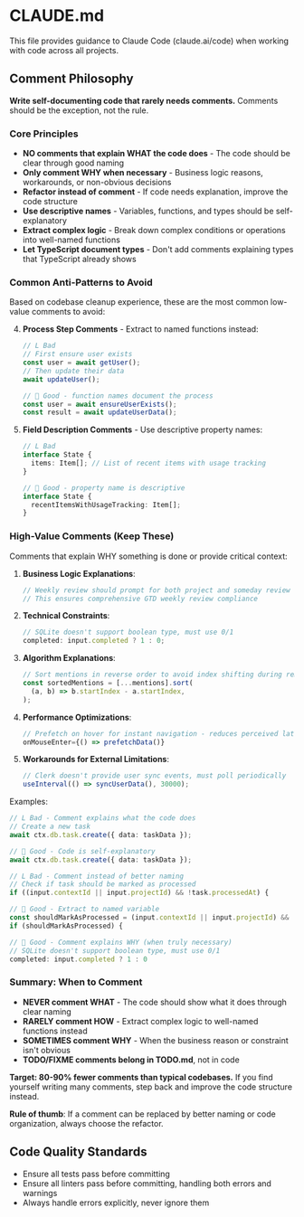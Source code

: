 # CLAUDE.md

This file provides guidance to Claude Code (claude.ai/code) when working with code across all projects.

## Comment Philosophy

**Write self-documenting code that rarely needs comments.** Comments should be the exception, not the rule.

### Core Principles

- **NO comments that explain WHAT the code does** - The code should be clear through good naming
- **Only comment WHY when necessary** - Business logic reasons, workarounds, or non-obvious decisions
- **Refactor instead of comment** - If code needs explanation, improve the code structure
- **Use descriptive names** - Variables, functions, and types should be self-explanatory
- **Extract complex logic** - Break down complex conditions or operations into well-named functions
- **Let TypeScript document types** - Don't add comments explaining types that TypeScript already shows

### Common Anti-Patterns to Avoid

Based on codebase cleanup experience, these are the most common low-value comments to avoid:

4. **Process Step Comments** - Extract to named functions instead:

   ```typescript
   // L Bad
   // First ensure user exists
   const user = await getUser();
   // Then update their data
   await updateUser();

   //  Good - function names document the process
   const user = await ensureUserExists();
   const result = await updateUserData();
   ```

5. **Field Description Comments** - Use descriptive property names:

   ```typescript
   // L Bad
   interface State {
     items: Item[]; // List of recent items with usage tracking
   }

   //  Good - property name is descriptive
   interface State {
     recentItemsWithUsageTracking: Item[];
   }
   ```

### High-Value Comments (Keep These)

Comments that explain WHY something is done or provide critical context:

1. **Business Logic Explanations**:

   ```typescript
   // Weekly review should prompt for both project and someday review
   // This ensures comprehensive GTD weekly review compliance
   ```

2. **Technical Constraints**:

   ```typescript
   // SQLite doesn't support boolean type, must use 0/1
   completed: input.completed ? 1 : 0;
   ```

3. **Algorithm Explanations**:

   ```typescript
   // Sort mentions in reverse order to avoid index shifting during removal
   const sortedMentions = [...mentions].sort(
     (a, b) => b.startIndex - a.startIndex,
   );
   ```

4. **Performance Optimizations**:

   ```typescript
   // Prefetch on hover for instant navigation - reduces perceived latency by ~200ms
   onMouseEnter={() => prefetchData()}
   ```

5. **Workarounds for External Limitations**:
   ```typescript
   // Clerk doesn't provide user sync events, must poll periodically
   useInterval(() => syncUserData(), 30000);
   ```

Examples:

```typescript
// L Bad - Comment explains what the code does
// Create a new task
await ctx.db.task.create({ data: taskData });

//  Good - Code is self-explanatory
await ctx.db.task.create({ data: taskData });

// L Bad - Comment instead of better naming
// Check if task should be marked as processed
if ((input.contextId || input.projectId) && !task.processedAt) {

//  Good - Extract to named variable
const shouldMarkAsProcessed = (input.contextId || input.projectId) && !task.processedAt;
if (shouldMarkAsProcessed) {

//  Good - Comment explains WHY (when truly necessary)
// SQLite doesn't support boolean type, must use 0/1
completed: input.completed ? 1 : 0
```

### Summary: When to Comment

- **NEVER comment WHAT** - The code should show what it does through clear naming
- **RARELY comment HOW** - Extract complex logic to well-named functions instead
- **SOMETIMES comment WHY** - When the business reason or constraint isn't obvious
- **TODO/FIXME comments belong in TODO.md**, not in code

**Target: 80-90% fewer comments than typical codebases.** If you find yourself writing many comments, step back and improve the code structure instead.

**Rule of thumb**: If a comment can be replaced by better naming or code organization, always choose the refactor.

## Code Quality Standards

- Ensure all tests pass before committing
- Ensure all linters pass before committing, handling both errors and warnings
- Always handle errors explicitly, never ignore them
